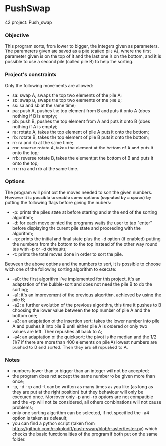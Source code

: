 # PushSwap
42 project: Push_swap

### Objective
This program sorts, from lower to bigger, the integers given as parameters.
The parameters given are saved as a pile (called pile A), where the first parameter given is on the top of it and the last one is on the bottom, and it is possible to use a second pile (called pile B) to help the sorting.

### Project's constraints
Only the following movements are allowed:
- sa: swap A, swaps the top two elements of the pile A;
- sb: swap B, swaps the top two elements of the pile B;
- ss: sa and sb at the same time;
- pa: push A, pushes the top element from B and puts it onto A (does nothing if B is empty);
- pb: push B, pushes the top element from A and puts it onto B (does nothing if A is empty);
- ra: rotate A, takes the top element of pile A puts it onto the bottom;
- rb: rotate B, takes the top element of pile B puts it onto the bottom;
- rr: ra and rb at the same time;
- rra: reverse rotate A, takes the element at the bottom of A and puts it onto the top;
- rrb: reverse rotate B, takes the element;at the bottom of B and puts it onto the top;
- rrr: rra and rrb at the same time.

### Options
The program will print out the moves needed to sort the given numbers.
However it is possible to enable some options (seprated by a space) by putting the following flags before giving the nubers:
- -p: prints the piles state at before starting and at the end of the sorting algorithm;
- -d: for each move printed the programs waits the user to tap "enter" before displaying the curent pile state and proceeding with the algorithm;
- -rp: prints the initial and final state plus the -d option (if enabled) putting the numbers from the bottom to the top instead of the other way round (as with -p or -d defeault);
- -t: prints the total moves done in order to sort the pile.


Between the above options and the numbers to sort, it is possible to choose wich one of the following sorting algorithm to execute:
- -a0: the first algorithm I've implemented for this project, it's an adaptation of the bubble-sort and does not need the pile B to do the sorting;
- -a1: it's an improvement of the previous algorithm, achieved by using the pile B;
- -a2: a further evolution of the previous algorithm, this time it pushes to B choosing the lower value between the top number of pile A and the bottom one;
- -a3: an adaptation of the insertion sort: takes the lower number into pile A and pushes it into pile B until either pile A is ordered or only two values are left. Then repushes all back to A;
- -a4: an adaptation of the quicksort: the pivot is the median and the 1/2 (1/7 if there are more than 400 elements on pile A) lowest numbers are pushed to B and sorted. Then they are all repushed to A.


### Notes
- numbers lower than or bigger than an integer will not be accepted;
- the program does not accept the same number to be given more than once;
- -p, -d -rp and -t can be written as many times as you like (as long as they are put at the right position) but they behaviour will only be executed once. Moreover only -p and -rp options are not compatible and the -rp will not be considered, all others combinations will not cause problems;
- only one sorting algorithm can be selected, if not specified the -a4 option is taken as defeault;
- you can find a python script (taken from https://github.com/mokolodi1/push-swap/blob/master/tester.py) which checks the basic functionalities of the program if both put on the same folder.
